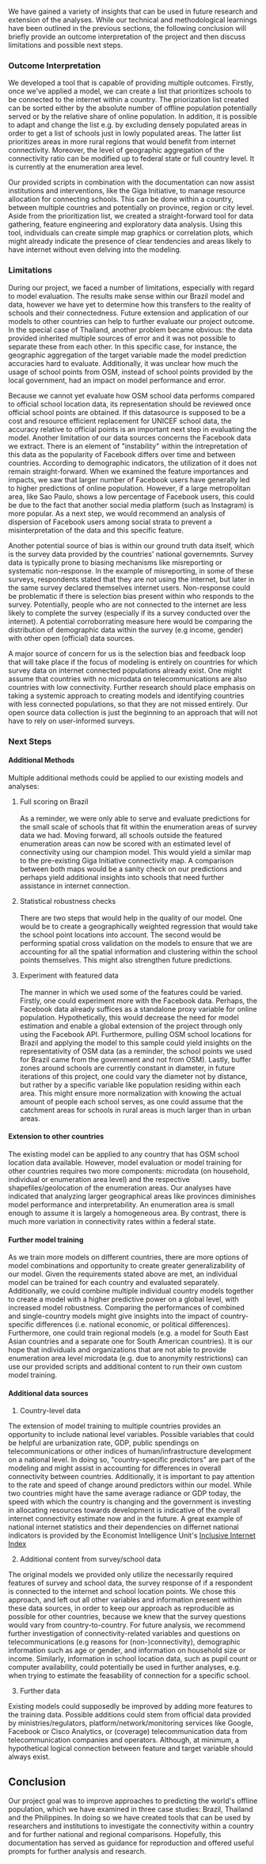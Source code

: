 

We have gained a variety of insights that can be used in future research and extension of the analyses. While our technical and methodological learnings have been outlined in the previous sections, the following conclusion will briefly provide an outcome interpretation of the project and then discuss limitations and possible next steps. 

### Outcome Interpretation 

We developed a tool that is capable of providing multiple outcomes. Firstly, once we've applied a model, we can create a list that prioritizes schools to be connected to the internet within a country. The priorization list created can be sorted either by the absolute number of offline population potentially served or by the relative share of online population. In addition, it is possible to adapt and change the list e.g. by excluding densely populated areas in order to get a list of schools just in lowly populated areas. The latter list prioritizes areas in more rural regions that would benefit from internet connectivity. Moreover, the level of geographic aggregation of the connectivity ratio can be modified up to federal state or full country level. It is currently at the enumeration area level.

Our provided scripts in combination with the documentation can now assist institutions and interventions, like the Giga Initiative, to manage resource allocation for connecting schools. This can be done within a country, between multiple countries and potentially on province, region or city level. Aside from the prioritization list, we created a straight-forward tool for data gathering, feature engineering and exploratory data analysis. Using this tool, individuals can create simple map graphics or correlation plots, which might already indicate the presence of clear tendencies and areas likely to have internet without even delving into the modeling. 

### Limitations
During our project, we faced a number of limitations, especially with regard to model evaluation. The results make sense within our Brazil model and data, however we have yet to determine how this transfers to the reality of schools and their connectedness. Future extension and application of our models to other countries can help to further evaluate our project outcome. In the special case of Thailand, another problem became obvious: the data provided inherited multiple sources of error and it was not possible to separate these from each other. In this specific case, for instance, the geographic aggregation of the target variable made the model prediction accuracies hard to evaluate. Additionally, it was unclear how much the usage of school points from OSM, instead of school points provided by the local government, had an impact on model performance and error.

Because we cannot yet evaluate how OSM school data performs compared to official school location data, its representation should be reviewed once official school points are obtained. If this datasource is supposed to be a cost and resource efficient replacement for UNICEF school data, the accuracy relative to official points is an important next step in evaluating the model. Another limitation of our data sources concerns the Facebook data we extract. There is an element of "instability" within the intrepretation of this data as the popularity of Facebook differs over time and between countries. According to demographic indicators, the utilization of it does not remain straight-forward. When we examined the feature importances and impacts, we saw that larger number of Facebook users have generally led to higher predictions of online population. However, if a large metropolitan area, like Sao Paulo, shows a low percentage of Facebook users, this could be due to the fact that another social media platform (such as Instagram) is more popular. As a next step, we would recommend an analysis of dispersion of Facebook users among social strata to prevent a misinterpretation of the data and this specific feature.

Another potential source of bias is within our ground truth data itself, which is the survey data provided by the countries' national governemnts. Survey data is typically prone to biasing mechanisms like misreporting or systematic non-response. In the example of misreporting, in some of these surveys, respondents stated that they are not using the internet, but later in the same survey declared themselves internet users. Non-response could be problematic if there is selection bias present within who responds to the survey. Potentially, people who are not connected to the internet are less likely to complete the survey (especially if its a survey conducted over the internet). A potential corroborrating measure here would be comparing the distribution of demographic data within the survey (e.g income, gender) with other open (official) data sources. 

A major source of concern for us is the selection bias and feedback loop that will take place if the focus of modeling is entirely on countries for which survey data on internet connected populations already exist. One might assume that countries with no microdata on telecommunications are also countries with low connectivity. Further research should place emphasis on taking a systemic approach to creating models and identifying countries with less connected populations, so that they are not missed entirely.  Our open source data collection is just the beginning to an approach that will not have to rely on user-informed surveys.


### Next Steps

#### Additional Methods
Multiple additional methods could be applied to our existing models and analyses: 

1. Full scoring on Brazil <br></br>
As a reminder, we were only able to serve and evaluate predictions for the small scale of schools that fit within the enumeration areas of survey data we had. Moving forward, all schools outside the featured enumeration areas can now be scored with an estimated level of connectivity using our champion model. This would yield a similar map to the pre-existing Giga Initiative connectivity map. A comparison between both maps would be a sanity check on our predictions and perhaps yield additional insights into schools that need further assistance in internet connection.

2. Statistical robustness checks<br></br>
There are two steps that would help in the quality of our model. One would be to create a geographically weighted regression that would take the school point locations into account. The second would be performing spatial cross validation on the models to ensure that we are accounting for all the spatial information and clustering within the school points themselves. This might also strengthen future predictions. 

3. Experiment with featured data<br></br>
The manner in which we used some of the features could be varied. Firstly, one could experiment more with the Facebook data.  Perhaps, the Facebook data already suffices as a standalone proxy variable for online population. Hypothetically, this would decrease the need for model estimation and enable a global extension of the project through only using the Facebook API. Furthermore, pulling OSM school locations for Brazil and applying the model to this sample could yield insights on the representativity of OSM data (as a reminder, the school points we used for Brazil came from the government and not from OSM). Lastly, buffer zones around schools are currently constant in diameter, in future iterations of this project, one could vary the diameter not by distance, but rather by a specific variable like population residing within each area. This might ensure more normalization with knowing the actual amount of people each school serves, as one could assume that the catchment areas for schools in rural areas is much larger than in urban areas. 

#### Extension to other countries 
The existing model can be applied to any country that has OSM school location data available. However, model evaluation or model training for other countries requires two more components: microdata (on household, individual or enumeration area level) and the respective shapefiles/geolocation of the enumeration areas. Our analyses have indicated that analyzing larger geographical areas like provinces diminishes model performance and interpretability. An enumeration area is small enough to assume it is largely a homogeneous area. By contrast, there is much more variation in connectivity rates within a federal state. 

#### Further model training 
As we train more models on different countries, there are more options of model combinations and opportunity to create greater generalizability of our model. Given the requirements stated above are met, an individual model can be trained for each country and evaluated separately. Additionally, we could combine multiple individual country models together to create a model with a higher predictive power on a global level, with increased model robustness. Comparing the performances of combined and single-country models might give insights into the impact of country-specific differences (i.e. national economic, or political differences). Furthermore, one could train regional models (e.g. a model for South East Asian countries and a separate one for South American countries). It is our hope that individuals and organizations that are not able to provide enumeration area level microdata (e.g. due to anonymity restrictions) can use our provided scripts and additional content to run their own custom model training. 

#### Additional data sources

1. Country-level data

The extension of model training to multiple countries provides an opportunity to include national level variables. Possible variables that could be helpful are urbanization rate, GDP, public spendings on telecommunications or other indices of human/infrastructure development on a national level. In doing so, "country-specific predictors" are part of the modeling and might assist in accounting for differences in overall connectivity between countries. Additionally, it is important to pay attention to the rate and speed of change around predictors within our model. While two countries might have the same average radiance or GDP today, the speed with which the country is changing and the government is investing in allocating resources towards development is indicative of the overall internet connectivity estimate now and in the future. A great example of national internet statistics and their dependencies on differnet national indicators is provided by the Economist Intelligence Unit's [Inclusive Internet Index](https://theinclusiveinternet.eiu.com)

2. Additional content from survey/school data

The original models we provided only utilize the necessarily required features of survey and school data, the survey response of if a respondent is connected to the internet and school location points. We chose this approach, and left out all other variables and information present within these data sources, in order to keep our approach as reproducible as possible for other countries, because we knew that the survey questions would vary from country-to-country. For future analysis, we recommend further investigation of connectivity-related variables and questions on telecommunications (e.g reasons for (non-)connectivity), demographic information such as age or gender, and information on household size or income. Similarly, information in school location data, such as pupil count or computer availability, could potentially be used in further analyses, e.g. when trying to estimate the feasability of connection for a specific school. 

3. Further data 

Existing models could supposedly be improved by adding more features to the training data. Possible additions could stem from official data provided by ministries/regulators, platform/network/monitoring services like Google, Facebook or Cisco Analytics, or (coverage) telecommunication data from telecommunication companies and operators. Although, at minimum, a hypothetical logical connection between feature and target variable should always exist. 

## Conclusion
Our project goal was to improve approaches to predicting the world's offline population, which we have examined in three case studies: Brazil, Thailand and the Philippines. In doing so we have created tools that can be used by researchers and institutions to investigate the connectivity within a country and for further national and regional comparisons. Hopefully, this documentation has served as guidance for reproduction and offered useful prompts for further analysis and research. 

